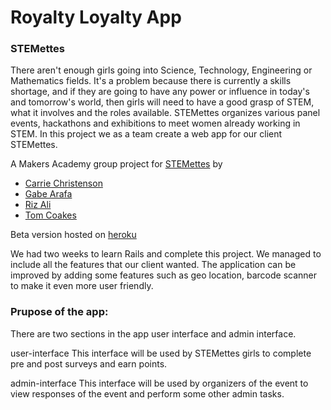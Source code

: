 # Royalty Loyalty App

### STEMettes

There aren't enough girls going into Science, Technology, Engineering or Mathematics fields. It's a problem because there is currently a skills shortage, and if they are going to have any power or influence in today's and tomorrow's world, then girls will need to have a good grasp of STEM, what it involves and the roles available. STEMettes organizes various panel events, hackathons and exhibitions to meet women already working in STEM. In this project we as a team create a web app for our client STEMettes. 

A Makers Academy group project for [STEMettes](http://stemettes.org/) by
- [Carrie Christenson](https://github.com/c-christenson)
- [Gabe Arafa](https://github.com/GabeMaker)
- [Riz Ali](https://github.com/RizAli)
- [Tom Coakes](https://github.com/tomcoakes)

Beta version hosted on [heroku](https://stemettes-staging.herokuapp.com/)

We had two weeks to learn Rails and complete this project. We managed to include all the features that our client wanted. The application can be improved by adding some features such as geo location, barcode scanner to make it even more user friendly.

### Prupose of the app:
There are two sections in the app user interface and admin interface.

user-interface
This interface will be used by STEMettes girls to complete pre and post surveys and earn points. 

admin-interface
This interface will be used by organizers of the event to view responses of the event and perform some other admin tasks.
